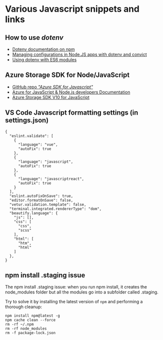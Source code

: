 # Various Javascript snippets and links

## How to use _dotenv_
* [Dotenv documentation on npm](https://www.npmjs.com/package/dotenv)
* [Managing configurations in Node.JS apps with dotenv and convict](https://medium.com/@sherryhsu/managing-configurations-in-node-js-apps-with-dotenv-and-convict-d74070d37373)
* [Using dotenv with ES6 modules](https://github.com/motdotla/dotenv/issues/133)

## Azure Storage SDK for Node/JavaScript
* [GitHub repo _"Azure SDK for Javascript"_](https://github.com/Azure/azure-sdk-for-js)
* [Azure for JavaScript & Node.js developers Documentation](https://docs.microsoft.com/en-us/javascript/azure/?view=azure-node-latest)
* [Azure Storage SDK V10 for JavaScript](https://github.com/Azure/azure-sdk-for-js/tree/master/sdk/storage)

## VS Code Javascript formatting settings (in settings.json)
```
{
  "eslint.validate": [
    {
      "language": "vue",
      "autoFix": true
    },
    {
      "language": "javascript",
      "autoFix": true
    },
    {
      "language": "javascriptreact",
      "autoFix": true
    }
  ],
  "eslint.autoFixOnSave": true,
  "editor.formatOnSave": false,
  "vetur.validation.template": false,
  "terminal.integrated.rendererType": "dom",
  "beautify.language": {
    "js": [],
    "css": [
      "css",
      "scss"
    ],
    "html": [
      "htm",
      "html"
    ]
  },
}
```
## npm install .staging issue
The npm install .staging issue: when you run npm install, it creates the node_modules folder but all the modules go into a subfolder called .staging.

Try to solve it by installing the latest version of `npm` and performing a thorough cleanup:
```
npm install npm@latest -g
npm cache clean --force
rm -rf ~/.npm
rm -rf node_modules
rm -f package-lock.json
```

